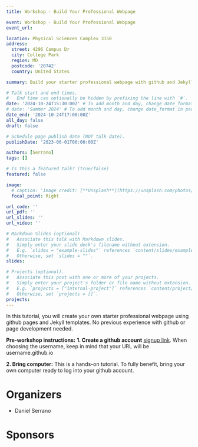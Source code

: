 ```yaml
---
title: Workshop - Build Your Professional Webpage

event: Workshop - Build Your Professional Webpage
event_url: 

location: Physical Sciences Complex 3150
address:
  street: 4296 Campus Dr
  city: College Park
  region: MD
  postcode: '20742'
  country: United States

summary: Build your starter professional webpage with github and Jekyll

# Talk start and end times.
#   End time can optionally be hidden by prefixing the line with `#`.
date: '2024-10-24T15:30:00Z' # To add month and day, change date_format in params.yaml
# date: 'Summer 2024' # To add month and day, change date_format in params.yaml
date_end: '2024-10-24T17:00:00Z'
all_day: false
draft: false

# Schedule page publish date (NOT talk date).
publishDate: '2023-06-01T00:00:00Z'

authors: [Serrano]
tags: []

# Is this a featured talk? (true/false)
featured: false

image:
  # caption: 'Image credit: [**Unsplash**](https://unsplash.com/photos/bzdhc5b3Bxs)'
  focal_point: Right

url_code: ''
url_pdf: ''
url_slides: ''
url_video: ''

# Markdown Slides (optional).
#   Associate this talk with Markdown slides.
#   Simply enter your slide deck's filename without extension.
#   E.g. `slides = "example-slides"` references `content/slides/example-slides.md`.
#   Otherwise, set `slides = ""`.
slides:

# Projects (optional).
#   Associate this post with one or more of your projects.
#   Simply enter your project's folder or file name without extension.
#   E.g. `projects = ["internal-project"]` references `content/project/deep-learning/index.md`.
#   Otherwise, set `projects = []`.
projects:
---
```


In this tutorial, you will create your own starter professional webpage using github pages and Jekyll templates.
No previous experience with github or page development needed.

__Pre-workshop instructions:__
__1. Create a github account__ [signup link](https://github.com/signup).
When choosing the username, keep in mind that your URL will be username.github.io

__2. Bring computer:__ This is a hands-on tutorial. To fully benefit, bring your own computer ready to log into your github account.

# Organizers

- Daniel Serrano

# Sponsors
